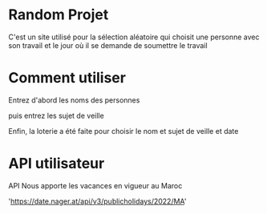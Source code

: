 
# Random Projet

C'est un site utilisé pour la sélection aléatoire qui choisit une personne avec son travail et le jour où il se demande de soumettre le travail

# Comment utiliser

Entrez d'abord les noms des personnes

puis entrez les sujet de veille

Enfin, la loterie a été faite pour choisir le nom et sujet de veille et date

# API utilisateur

API Nous apporte les vacances en vigueur au Maroc

'https://date.nager.at/api/v3/publicholidays/2022/MA'

